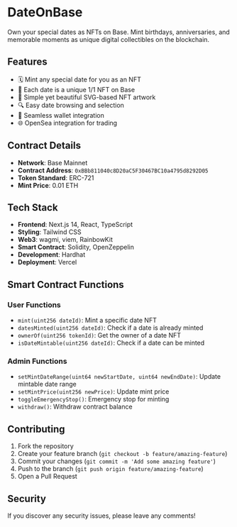 # DateOnBase

Own your special dates as NFTs on Base. Mint birthdays, anniversaries, and memorable moments as unique digital collectibles on the blockchain.

## Features

- 🗓 Mint any special date for you as an NFT
- 💎 Each date is a unique 1/1 NFT on Base
- 🎨 Simple yet beautiful SVG-based NFT artwork
- 🔍 Easy date browsing and selection
- 💫 Seamless wallet integration
- 🌐 OpenSea integration for trading

## Contract Details

- **Network**: Base Mainnet
- **Contract Address**: `0xBBb811040c8D20aC5F30467BC10a4795d8292D05`
- **Token Standard**: ERC-721
- **Mint Price**: 0.01 ETH

## Tech Stack

- **Frontend**: Next.js 14, React, TypeScript
- **Styling**: Tailwind CSS
- **Web3**: wagmi, viem, RainbowKit
- **Smart Contract**: Solidity, OpenZeppelin
- **Development**: Hardhat
- **Deployment**: Vercel


## Smart Contract Functions

### User Functions

- `mint(uint256 dateId)`: Mint a specific date NFT
- `datesMinted(uint256 dateId)`: Check if a date is already minted
- `ownerOf(uint256 tokenId)`: Get the owner of a date NFT
- `isDateMintable(uint256 dateId)`: Check if a date can be minted

### Admin Functions

- `setMintDateRange(uint64 newStartDate, uint64 newEndDate)`: Update mintable date range
- `setMintPrice(uint256 newPrice)`: Update mint price
- `toggleEmergencyStop()`: Emergency stop for minting
- `withdraw()`: Withdraw contract balance

## Contributing

1. Fork the repository
2. Create your feature branch (`git checkout -b feature/amazing-feature`)
3. Commit your changes (`git commit -m 'Add some amazing feature'`)
4. Push to the branch (`git push origin feature/amazing-feature`)
5. Open a Pull Request

## Security

If you discover any security issues, please leave any comments!
